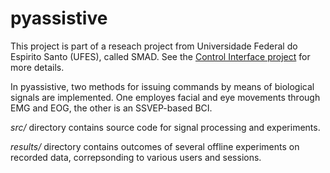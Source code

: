 pyassistive
===============

This project is part of a reseach project from Universidade Federal do Espirito Santo (UFES), called SMAD. See the [Control Interface project](https://github.com/ienaplissken/pysmartenv) for more details.

In pyassistive, two methods for issuing commands by means of biological signals are implemented. One employes facial and eye movements through EMG and EOG, the other is an SSVEP-based BCI.

_src/_ directory contains source code for signal processing and experiments. 

_results/_ directory contains outcomes of several offline experiments on recorded data, correpsonding to various users and sessions.
